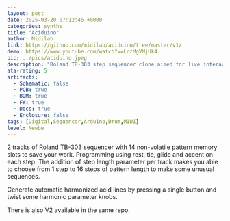 ```yaml
---
layout: post
date: 2025-03-20 07:12:46 +0000
categories: synths
title: "Aciduino"
author: Midilab
link: https://github.com/midilab/aciduino/tree/master/v1/
demo: https://www.youtube.com/watch?v=LozMgVMjUk4
pic: ../pics/aciduino.jpeg
description: "Roland TB-303 step sequencer clone aimed for live interaction"
ata-rating: 5
artifacts:
  - Schematic: false
  - PCB: true
  - BOM: true
  - FW: true
  - Docs: true
  - Enclosure: false
tags: [Digital,Sequencer,Arduino,Drum,MIDI]
level: Newbe
---
```


2 tracks of Roland TB-303 sequencer with 14 non-volatile pattern memory slots to save your work. Programming using rest, tie, glide and accent on each step. The addition of step length parameter per track makes you able to choose from 1 step to 16 steps of pattern length to make some unusual sequences.

Generate automatic harmonized acid lines by pressing a single button and twist some harmonic parameter knobs.

There is also V2 available in the same repo.